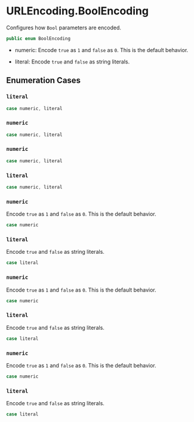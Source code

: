 # URLEncoding.BoolEncoding

Configures how `Bool` parameters are encoded.

``` swift
public enum BoolEncoding 
```

  - numeric:         Encode `true` as `1` and `false` as `0`. This is the default behavior.

  - literal:         Encode `true` and `false` as string literals.

## Enumeration Cases

### `literal`

``` swift
case numeric, literal
```

### `numeric`

``` swift
case numeric, literal
```

### `numeric`

``` swift
case numeric, literal
```

### `literal`

``` swift
case numeric, literal
```

### `numeric`

Encode `true` as `1` and `false` as `0`. This is the default behavior.

``` swift
case numeric
```

### `literal`

Encode `true` and `false` as string literals.

``` swift
case literal
```

### `numeric`

Encode `true` as `1` and `false` as `0`. This is the default behavior.

``` swift
case numeric
```

### `literal`

Encode `true` and `false` as string literals.

``` swift
case literal
```

### `numeric`

Encode `true` as `1` and `false` as `0`. This is the default behavior.

``` swift
case numeric
```

### `literal`

Encode `true` and `false` as string literals.

``` swift
case literal
```
